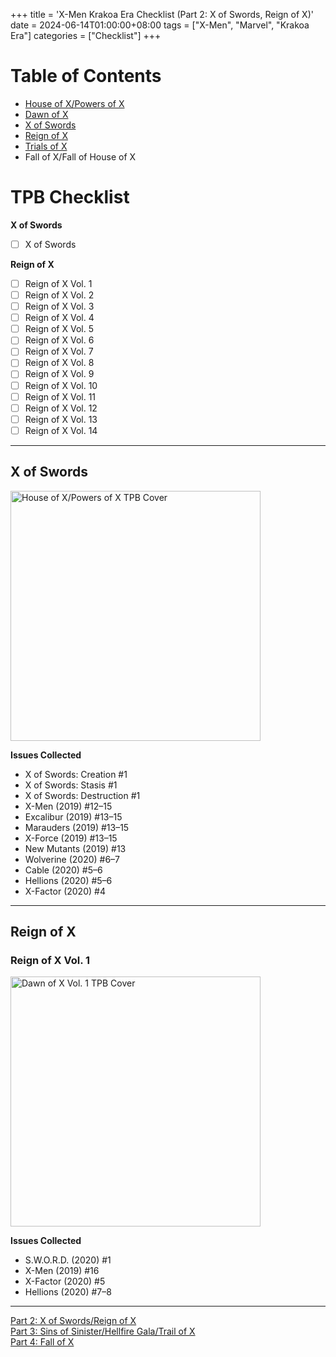+++
title = 'X-Men Krakoa Era Checklist (Part 2: X of Swords, Reign of X)'
date = 2024-06-14T01:00:00+08:00
tags = ["X-Men", "Marvel", "Krakoa Era"]
categories = ["Checklist"]
+++

# Table of Contents
- [House of X/Powers of X](../x-men-krakoa-era-checklist-part-1/#house-of-xpowers-of-x)
- [Dawn of X](../x-men-krakoa-era-checklist-part-1/#dawn-of-x)
- [X of Swords](#x-of-swords)
- [Reign of X](../x-men-krakoa-era-checklist-part-3)
- [Trials of X](#trials-of-x)
- Fall of X/Fall of House of X

# TPB Checklist

**X of Swords**

- [ ] X of Swords

**Reign of X**

- [ ] Reign of X Vol. 1
- [ ] Reign of X Vol. 2
- [ ] Reign of X Vol. 3
- [ ] Reign of X Vol. 4
- [ ] Reign of X Vol. 5
- [ ] Reign of X Vol. 6
- [ ] Reign of X Vol. 7
- [ ] Reign of X Vol. 8
- [ ] Reign of X Vol. 9
- [ ] Reign of X Vol. 10
- [ ] Reign of X Vol. 11
- [ ] Reign of X Vol. 12
- [ ] Reign of X Vol. 13
- [ ] Reign of X Vol. 14

---

## X of Swords

<p>
    <img src="/manualnotincluded/images/xofswords_tpb_cover.webp" width="400px" alt="House of X/Powers of X TPB Cover" title="House of X/Powers of X TPB Cover">
</p>

**Issues Collected**

- X of Swords: Creation #1
- X of Swords: Stasis #1
- X of Swords: Destruction #1
- X-Men (2019) #12–15
- Excalibur (2019) #13–15
- Marauders (2019) #13–15
- X-Force (2019) #13–15
- New Mutants (2019) #13
- Wolverine (2020) #6–7
- Cable (2020) #5–6
- Hellions (2020) #5–6
- X-Factor (2020) #4

---

## Reign of X

### Reign of X Vol. 1

<p>
<img src="/manualnotincluded/images/reignofx_vol01_tpb_cover.webp" width="400px" alt="Dawn of X Vol. 1 TPB Cover" title="Dawn of X Vol. 1 TPB Cover">
</p>

**Issues Collected**

- S.W.O.R.D. (2020) #1
- X-Men (2019) #16
- X-Factor (2020) #5
- Hellions (2020) #7–8

---

[Part 2: X of Swords/Reign of X][Part 2 Link]\
[Part 3: Sins of Sinister/Hellfire Gala/Trail of X][Part 3 Link]\
[Part 4: Fall of X][Part 4 Link]

[^1]: Wolverine #1 is a double-sized issue, the second half is collected in Dawn of X Vol. 11.

[HoX/PoX]: https://www.marvel.com/comics/guides/1556/house-of-xpowers-of-x  'House of X/Powers of X Series Spotlight'
[DoX]: https://www.marvel.com/comics/guides/1664/dawn_of_x 'Dawn of X'
[Part 2 Link]: ../x-men-krakoa-era-checklist-part-2
[Part 3 Link]: ../x-men-krakoa-era-checklist-part-3
[Part 4 Link]: ../x-men-krakoa-era-checklist-part-4